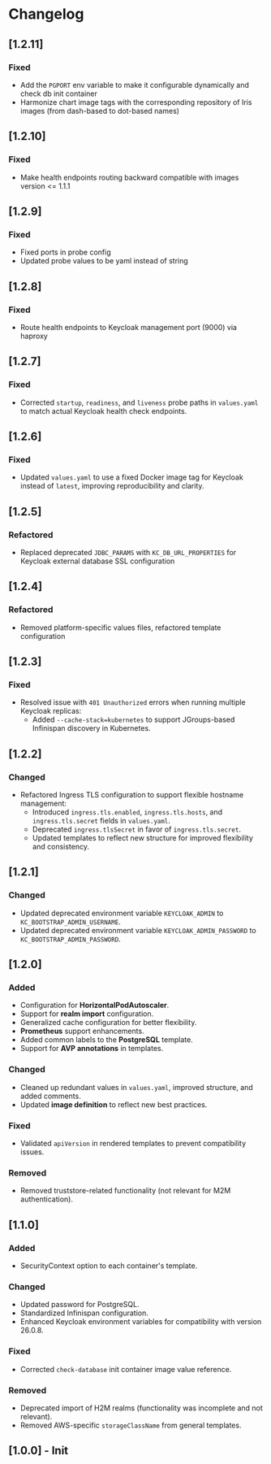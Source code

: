 <!--
SPDX-FileCopyrightText: 2025 Deutsche Telekom AG

SPDX-License-Identifier: CC0-1.0    
-->

# Changelog

## [1.2.11]
### Fixed
- Add the `PGPORT` env variable to make it configurable dynamically and check db init container
- Harmonize chart image tags with the corresponding repository of Iris images (from dash-based to dot-based names)

## [1.2.10]
### Fixed
- Make health endpoints routing backward compatible with images version <= 1.1.1

## [1.2.9]
### Fixed
- Fixed ports in probe config
- Updated probe values to be yaml instead of string

## [1.2.8]
### Fixed
- Route health endpoints to Keycloak management port (9000) via haproxy

## [1.2.7]
### Fixed
- Corrected `startup`, `readiness`, and `liveness` probe paths in `values.yaml` to match actual Keycloak health check endpoints.

## [1.2.6]
### Fixed
- Updated `values.yaml` to use a fixed Docker image tag for Keycloak instead of `latest`, improving reproducibility and clarity.

## [1.2.5]
### Refactored
- Replaced deprecated `JDBC_PARAMS` with `KC_DB_URL_PROPERTIES` for Keycloak external database SSL configuration

## [1.2.4]
### Refactored
- Removed platform-specific values files, refactored template configuration

## [1.2.3]
### Fixed
- Resolved issue with `401 Unauthorized` errors when running multiple Keycloak replicas:
    - Added `--cache-stack=kubernetes` to support JGroups-based Infinispan discovery in Kubernetes.

## [1.2.2]
### Changed
- Refactored Ingress TLS configuration to support flexible hostname management:
    - Introduced `ingress.tls.enabled`, `ingress.tls.hosts`, and `ingress.tls.secret` fields in `values.yaml`.
    - Deprecated `ingress.tlsSecret` in favor of `ingress.tls.secret`.
    - Updated templates to reflect new structure for improved flexibility and consistency.

## [1.2.1]
### Changed
- Updated deprecated environment variable `KEYCLOAK_ADMIN` to `KC_BOOTSTRAP_ADMIN_USERNAME`.
- Updated deprecated environment variable `KEYCLOAK_ADMIN_PASSWORD` to `KC_BOOTSTRAP_ADMIN_PASSWORD`.

## [1.2.0]
### Added
- Configuration for **HorizontalPodAutoscaler**.
- Support for **realm import** configuration.
- Generalized cache configuration for better flexibility.
- **Prometheus** support enhancements.
- Added common labels to the **PostgreSQL** template.
- Support for **AVP annotations** in templates.

### Changed
- Cleaned up redundant values in `values.yaml`, improved structure, and added comments.
- Updated **image definition** to reflect new best practices.

### Fixed
- Validated `apiVersion` in rendered templates to prevent compatibility issues.

### Removed
- Removed truststore-related functionality (not relevant for M2M authentication).

## [1.1.0]
### Added
- SecurityContext option to each container's template.

### Changed
- Updated password for PostgreSQL.
- Standardized Infinispan configuration.
- Enhanced Keycloak environment variables for compatibility with version 26.0.8.

### Fixed
- Corrected `check-database` init container image value reference.

### Removed
- Deprecated import of H2M realms (functionality was incomplete and not relevant).
- Removed AWS-specific `storageClassName` from general templates.

## [1.0.0] - Init

